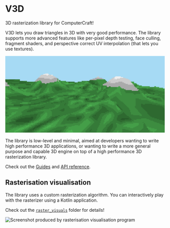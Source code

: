 # V3D

3D rasterization library for ComputerCraft!

V3D lets you draw triangles in 3D with very good performance. The library
supports more advanced features like per-pixel depth testing, face culling,
fragment shaders, and perspective correct UV interpolation (that lets you use
textures).

![Screenshot of mountains being drawn using this library](img/mountains.png)

The library is low-level and minimal, aimed at developers wanting to write high
performance 3D applications, or wanting to write a more general purpose and
capable 3D engine on top of a high performance 3D rasterization library.

Check out the [Guides](https://github.com/exerro/v3d/wiki/Guides) and
[API reference](https://github.com/exerro/v3d/wiki/API-Reference).

## Rasterisation visualisation

The library uses a custom rasterization algorithm. You can interactively play
with the rasterizer using a Kotlin application.

Check out the [`raster_visuals`](./raster_visuals) folder for details!

![Screenshot produced by rasterisation visualisation program](raster_visuals/img/visualisation.png)
